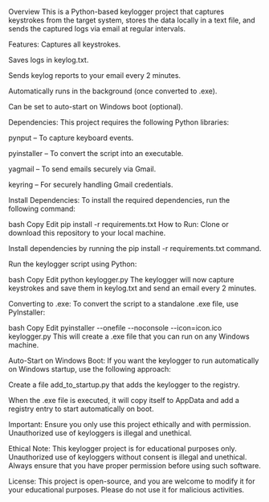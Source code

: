 Overview
This is a Python-based keylogger project that captures keystrokes from the target system, stores the data locally in a text file, and sends the captured logs via email at regular intervals.

Features:
Captures all keystrokes.

Saves logs in keylog.txt.

Sends keylog reports to your email every 2 minutes.

Automatically runs in the background (once converted to .exe).

Can be set to auto-start on Windows boot (optional).

Dependencies:
This project requires the following Python libraries:

pynput – To capture keyboard events.

pyinstaller – To convert the script into an executable.

yagmail – To send emails securely via Gmail.

keyring – For securely handling Gmail credentials.

Install Dependencies:
To install the required dependencies, run the following command:

bash
Copy
Edit
pip install -r requirements.txt
How to Run:
Clone or download this repository to your local machine.

Install dependencies by running the pip install -r requirements.txt command.

Run the keylogger script using Python:

bash
Copy
Edit
python keylogger.py
The keylogger will now capture keystrokes and save them in keylog.txt and send an email every 2 minutes.

Converting to .exe:
To convert the script to a standalone .exe file, use PyInstaller:

bash
Copy
Edit
pyinstaller --onefile --noconsole --icon=icon.ico keylogger.py
This will create a .exe file that you can run on any Windows machine.

Auto-Start on Windows Boot:
If you want the keylogger to run automatically on Windows startup, use the following approach:

Create a file add_to_startup.py that adds the keylogger to the registry.

When the .exe file is executed, it will copy itself to AppData and add a registry entry to start automatically on boot.

Important: Ensure you only use this project ethically and with permission. Unauthorized use of keyloggers is illegal and unethical.

Ethical Note:
This keylogger project is for educational purposes only. Unauthorized use of keyloggers without consent is illegal and unethical. Always ensure that you have proper permission before using such software.

License:
This project is open-source, and you are welcome to modify it for your educational purposes. Please do not use it for malicious activities.

